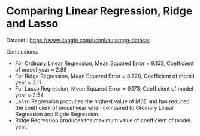 # Comparing Linear Regression, Ridge and Lasso

Dataset : https://www.kaggle.com/uciml/autompg-dataset

Conclusions:

* For Ordinary Linear Regression, Mean Squared Error = 9.153, Coefficient of model year = 2.88
* For Ridge Regression, Mean Squared Error = 8.728, Coefficient of model year = 3.11
* For Lasso Regression, Mean Squared Error = 9.173, Coefficient of model year = 2.54
* Lasso Regression produces the highest value of MSE and has reduced the coefficient of model year when compared to Ordinary Linear Regression and Rigde Regression.
* Ridge Regression produces the maximum value of coefficient of model year.

